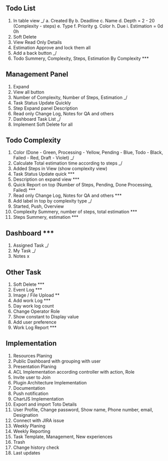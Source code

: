 Todo List
-----------------
1. In table view _/
    a. Created By
    b. Deadline
    c. Name 
    d. Depth = 2 - 20 (Complexity - steps)
    e. Type
    f. Priority 
    g. Color
    h. Due
    i. Estimation = 0d 0h
2. Soft Delete
3. View Read Only Details
4. Estimation Approve and lock them all
5. Add a back button _/
6. Todo Summery, Complexity, Steps, Estimation By Complexity ***


Management Panel
-------------------------------
1. Expand
2. View all button
3. Number of Complexity, Number of Steps, Estimation _/
4. Task Status Update Quickly
5. Step Expand panel Description
6. Read only Change Log, Notes for QA and others
7. Dashboard Task List _/
8. Implement Soft Delete for all 


Todo Complexity
--------------------
1. Color (Done - Green, Processing - Yellow, Pending - Blue, Todo - Black,  Failed - Red, Draft - Violet) _/
2. Calculate Total estimation time according to steps _/
3. Added Steps in View (show complexity view)
4. Task Status Update quick ***
5. Description on expand view ***
6. Quick Report on top (Number of Steps, Pending, Done Processing, Failed) ***
7. Read only Change Log, Notes for QA and others ***
8. Add label in top by complexity type _/
9. Started, Push, Overview 
10. Complexity Summery, number of steps, total estimation ***
11. Steps Summery, estimation ***


Dashboard ***
------------------------
1. Assigned Task _/
2. My Task _/
3. Notes x


Other Task
---------------------
1. Soft Delete ***
2. Event Log ***
3. Image / File Upload **
4. Add work Log ***
5. Day work log count
6. Change Operator Role
7. Show constant to Display value
8. Add user preference
9. Work Log Report *** 



Implementation
----------------------------
1. Resources Planing
2. Public Dashboard with grouping with user
3. Presentation Planing
4. ACL Implementation according controller with action, Role
5. Invite user to Join
6. Plugin Architecture Implementation
7. Documentation
8. Push notification
9. ChartJS Implementation
10. Export and import Toto Details
11. User Profile, Change password, Show name, Phone number, email, Designation
12. Connect with JIRA issue
13. Weekly Planing
14. Weekly Reporting
15. Task Template, Management, New experiences
16. Trash
17. Change history check
18. Last updates
